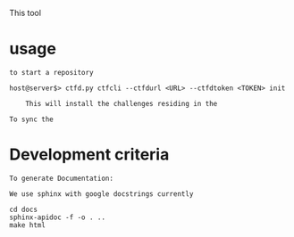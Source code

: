 This tool 

# usage
    to start a repository

    host@server$> ctfd.py ctfcli --ctfdurl <URL> --ctfdtoken <TOKEN> init

        This will install the challenges residing in the 

    To sync the 

# Development criteria

    To generate Documentation:

    We use sphinx with google docstrings currently

    cd docs
    sphinx-apidoc -f -o . ..
    make html

